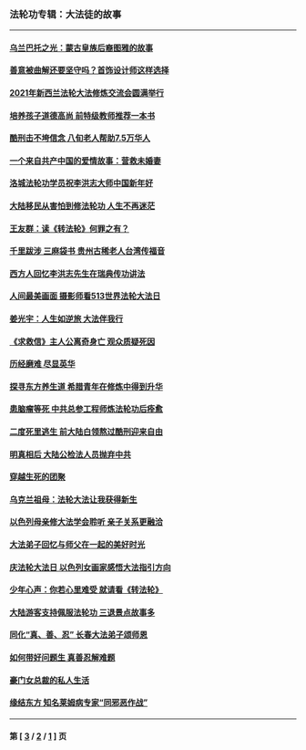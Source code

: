 ### 法轮功专辑：大法徒的故事
---
#### [乌兰巴托之光：蒙古皇族后裔图雅的故事](../../pages/nf1147481/n13155759.md?09150430) 
#### [善意被曲解还要坚守吗？首饰设计师这样选择](../../pages/nf1147481/n13077575.md?09150430) 
#### [2021年新西兰法轮大法修炼交流会圆满举行](../../pages/nf1147481/n13033149.md?09150430) 
#### [培养孩子道德高尚 前特级教师推荐一本书](../../pages/nf1147481/n12938640.md?09150430) 
#### [酷刑击不垮信念 八旬老人帮助7.5万华人](../../pages/nf1147481/n12880712.md?09150430) 
#### [一个来自共产中国的爱情故事：营救未婚妻](../../pages/nf1147481/n12778386.md?09150430) 
#### [洛城法轮功学员祝李洪志大师中国新年好](../../pages/nf1147481/n12724685.md?09150430) 
#### [大陆移民从害怕到修法轮功 人生不再迷茫](../../pages/nf1147481/n12414325.md?09150430) 
#### [王友群：读《转法轮》何罪之有？](../../pages/nf1147481/n12408647.md?09150430) 
#### [千里跋涉 三麻袋书 贵州古稀老人台湾传福音](../../pages/nf1147481/n12198750.md?09150430) 
#### [西方人回忆李洪志先生在瑞典传功讲法](../../pages/nf1147481/n12099607.md?09150430) 
#### [人间最美画面 摄影师看513世界法轮大法日](../../pages/nf1147481/n12094118.md?09150430) 
#### [姜光宇：人生如逆旅 大法伴我行](../../pages/nf1147481/n12088664.md?09150430) 
#### [《求救信》主人公离奇身亡 观众质疑死因](../../pages/nf1147481/n11845215.md?09150430) 
#### [历经磨难 尽显英华](../../pages/nf1147481/n11723297.md?09150430) 
#### [探寻东方养生道 希腊青年在修炼中得到升华](../../pages/nf1147481/n11494502.md?09150430) 
#### [患脑瘤等死 中共总参工程师炼法轮功后痊愈](../../pages/nf1147481/n11466682.md?09150430) 
#### [二度死里逃生 前大陆白领熬过酷刑迎来自由](../../pages/nf1147481/n11368594.md?09150430) 
#### [明真相后 大陆公检法人员抛弃中共](../../pages/nf1147481/n11358618.md?09150430) 
#### [穿越生死的团聚](../../pages/nf1147481/n11258922.md?09150430) 
#### [乌克兰祖母：法轮大法让我获得新生](../../pages/nf1147481/n11269457.md?09150430) 
#### [以色列母亲修大法学会聆听 亲子关系更融洽](../../pages/nf1147481/n11268195.md?09150430) 
#### [大法弟子回忆与师父在一起的美好时光](../../pages/nf1147481/n11267759.md?09150430) 
#### [庆法轮大法日 以色列女画家感悟大法指引方向](../../pages/nf1147481/n11267735.md?09150430) 
#### [少年心声：你若心里难受 就请看《转法轮》](../../pages/nf1147481/n11267496.md?09150430) 
#### [大陆游客支持佩服法轮功 三退景点故事多](../../pages/nf1147481/n11267378.md?09150430) 
#### [同化“真、善、忍” 长春大法弟子颂师恩](../../pages/nf1147481/n11266497.md?09150430) 
#### [如何带好问题生 真善忍解难题](../../pages/nf1147481/n11243655.md?09150430) 
#### [豪门女总裁的私人生活](../../pages/nf1147481/n10127794.md?09150430) 
#### [缘结东方 知名莱姆病专家“同邪恶作战”](../../pages/nf1147481/n10682468.md?09150430) 

---
#### 第 [ [3](./3.md?09150430) / [2](./2.md?09150430) / [1](./1.md?09150430) ] 页
